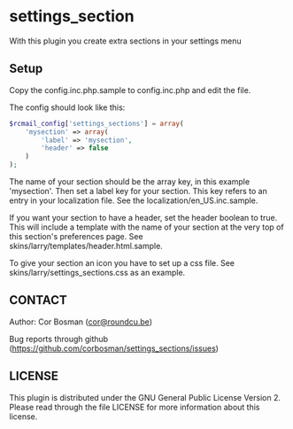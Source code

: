 settings_section
=================

With this plugin you create extra sections in your settings menu

Setup
-----
Copy the config.inc.php.sample to config.inc.php and edit the file.

The config should look like this:

```php
$rcmail_config['settings_sections'] = array(
    'mysection' => array(
        'label' => 'mysection',
        'header' => false
    )
);
```

The name of your section should be the array key, in this example 'mysection'.
Then set a label key for your section. This key refers to an entry in your localization file. See the localization/en_US.inc.sample.

If you want your section to have a header, set the header boolean to true. This will include a template with the name of your section at the very top of this section's preferences page. See skins/larry/templates/header.html.sample.

To give your section an icon you have to set up a css file. See skins/larry/settings_sections.css as an example.

CONTACT
-------
Author:   Cor Bosman (cor@roundcu.be)

Bug reports through github (https://github.com/corbosman/settings_sections/issues)

LICENSE
-------

This plugin is distributed under the GNU General Public License Version 2.
Please read through the file LICENSE for more information about this license.